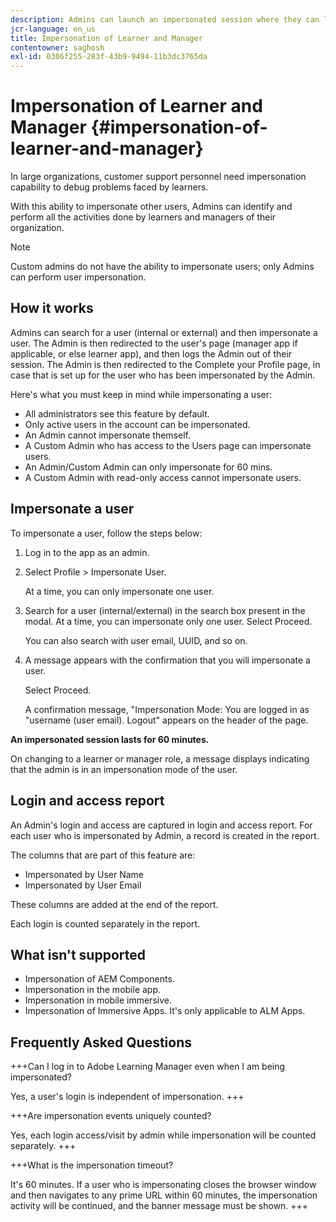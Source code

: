 ```yaml
---
description: Admins can launch an impersonated session where they can log in on behalf of any user in their account in their learner and manager roles.
jcr-language: en_us
title: Impersonation of Learner and Manager
contentowner: saghosh
exl-id: 0306f255-283f-43b9-9494-11b3dc3765da
---
```

# Impersonation of Learner and Manager {#impersonation-of-learner-and-manager}

In large organizations, customer support personnel need impersonation capability to debug problems faced by learners.

With this ability to impersonate other users, Admins can identify and perform all the activities done by learners and managers of their organization.

>[!NOTE]
>
>Custom admins do not have the ability to impersonate users; only Admins can perform user impersonation.

## How it works

Admins can search for a user (internal or external) and then impersonate a user. The Admin is then redirected to the user's page (manager app if applicable, or else learner app), and then logs the Admin out of their session. The Admin is then redirected to the Complete your Profile page, in case that is set up for the user who has been impersonated by the Admin.

Here's what you must keep in mind while impersonating a user:

* All administrators see this feature by default.
* Only active users in the account can be impersonated.
* An Admin cannot impersonate themself.
* A Custom Admin who has access to the Users page can impersonate users.
* An Admin/Custom Admin can only impersonate for 60 mins.
* A Custom Admin with read-only access cannot impersonate users.

## Impersonate a user

To impersonate a user, follow the steps below:

1. Log in to the app as an admin.   
1. Select Profile > Impersonate User. 

   At a time, you can only impersonate one user. 

1. Search for a user (internal/external) in the search box present in the modal. At a time, you can impersonate only one user. Select Proceed. 

   You can also search with user email, UUID, and so on. 

1. A message appears with the confirmation that you will impersonate a user. 

   Select Proceed.

   A confirmation message, "Impersonation Mode: You are logged in as "username (user email). Logout" appears on the header of the page.

**An impersonated session lasts for 60 minutes.**

On changing to a learner or manager role, a message displays indicating that the admin is in an impersonation mode of the user. 

## Login and access report

An Admin's login and access are captured in login and access report. For each user who is impersonated by Admin, a record is created in the report.

The columns that are part of this feature are:

* Impersonated by User Name
* Impersonated by User Email

These columns are added at the end of the report.

Each login is counted separately in the report.

## What isn't supported

* Impersonation of AEM Components.
* Impersonation in the mobile app.
* Impersonation in mobile immersive.
* Impersonation of Immersive Apps. It's only applicable to ALM Apps.

## Frequently Asked Questions

+++Can I log in to Adobe Learning Manager even when I am being impersonated?

Yes, a user's login is independent of impersonation.
+++

+++Are impersonation events uniquely counted?

Yes, each login access/visit by admin while impersonation will be counted separately.
+++

+++What is the impersonation timeout?  

It's 60 minutes. If a user who is impersonating closes the browser window and then navigates to any prime URL within 60 minutes, the impersonation activity will be continued, and the banner message must be shown.
+++

